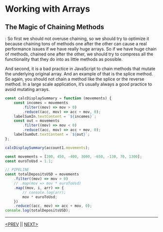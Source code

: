 # Working with Arrays

## The Magic of Chaining Methods

: So first we should not overuse chaining, so we should try to optimize it because chaining tons of methods one after the other can cause a real performance issues if we have really huge arrays. So if we have huge chain of methods, chained one after the other, we should try to compress all the functionality that they do into as little methods as possible.

And second, it is a bad practice in JavaScript to chain methods that mutate the underlying original array. And an example of that is the splice method. So again, you should not chain a method like the splice or the reverse method. In a large scale application, it’s usually always a good practice to avoid mutating arrays.

```jsx
const calcDisplaySummary = function (movements) {
	const incomes = movements
		.filter((mov) => mov > 0)
		.reduce((acc, mov) => acc + mov, 0);
	labelSumIn.textContent = `${incomes}`;
	const out = movements
		.filter((mov) => mov < 0)
		.reduce((acc, mov) => acc + mov, 0);
	labelSumOut.textContent = `${out}`;
};

calcDisplaySummary(account1.movements);

const movements = [200, 450, -400, 3000, -650, -130, 70, 1300];
const euroToUsd = 1.1;

// PIPELINE
const totalDepositsUSD = movements
	.filter((mov) => mov > 0)
	// .map(mov => mov * euroToUsd)
	.map((mov, i, arr) => {
		// console.log(arr);
		mov * euroToUsd;
	})
	.reduce((acc, mov) => acc + mov, 0);
console.log(totalDepositsUSD);
```

---

[<PREV](./cjs220930.md) || [NEXT>](./cjs221001.md)
